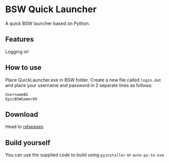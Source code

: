 # BSW Quick Launcher

A quick BSW launcher based on Python.

## Features

Logging in!

## How to use

Place QuickLauncher.exe in BSW folder. Create a new file called `login.dat` and place your username and password in 2 separate lines as follows:

```
UsernameBG
EpicBSWGamer69
```

## Download

Head to [relseases](https://github.com/AFNGP/BSWLauncher/releases).

## Build yourself

You can use the supplied code to build using `pyinstaller` or `auto-py-to-exe`